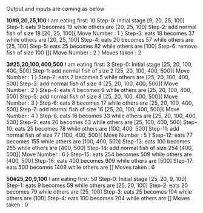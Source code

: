 Output and inputs are coming as below


**10#9,20,25,100**
I am eating first: 10
Step-0: Initial stage [9, 20, 25, 100]
Step-1: eats 9 becomes 19 while others are [20, 25, 100]
Step-2: add normal fish of size 18 [20, 25, 100]{ Move Number : 1 }
Step-3: eats 18 becomes 37 while others are [20, 25, 100]
Step-4: eats 20 becomes 57 while others are [25, 100]
Step-5: eats 25 becomes 82 while others are [100]
Step-6: remove fish of size 100 []{ Move Number : 2 }
Moves taken : 2


**3#25,20,100,400,500**
I am eating first: 3
Step-0: Initial stage [25, 20, 100, 400, 500]
Step-1: add normal fish of size 2 [25, 20, 100, 400, 500]{ Move Number : 1 }
Step-2: eats 2 becomes 5 while others are [25, 20, 100, 400, 500]
Step-3: add normal fish of size 4 [25, 20, 100, 400, 500]{ Move Number : 2 }
Step-4: eats 4 becomes 9 while others are [25, 20, 100, 400, 500]
Step-5: add normal fish of size 8 [25, 20, 100, 400, 500]{ Move Number : 3 }
Step-6: eats 8 becomes 17 while others are [25, 20, 100, 400, 500]
Step-7: add normal fish of size 16 [25, 20, 100, 400, 500]{ Move Number : 4 }
Step-8: eats 16 becomes 33 while others are [25, 20, 100, 400, 500]
Step-9: eats 20 becomes 53 while others are [25, 100, 400, 500]
Step-10: eats 25 becomes 78 while others are [100, 400, 500]
Step-11: add normal fish of size 77 [100, 400, 500]{ Move Number : 5 }
Step-12: eats 77 becomes 155 while others are [100, 400, 500]
Step-13: eats 100 becomes 255 while others are [400, 500]
Step-14: add normal fish of size 254 [400, 500]{ Move Number : 6 }
Step-15: eats 254 becomes 509 while others are [400, 500]
Step-16: eats 400 becomes 909 while others are [500]
Step-17: eats 500 becomes 1409 while others are []
Moves taken : 6


**50#25,20,9,100**
I am eating first: 50
Step-0: Initial stage [25, 20, 9, 100]
Step-1: eats 9 becomes 59 while others are [25, 20, 100]
Step-2: eats 20 becomes 79 while others are [25, 100]
Step-3: eats 25 becomes 104 while others are [100]
Step-4: eats 100 becomes 204 while others are []
Moves taken : 0


